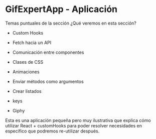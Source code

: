 # GifExpertApp - Aplicación


Temas puntuales de la sección
¿Qué veremos en esta sección?

- Custom Hooks

- Fetch hacia un API

- Comunicación entre componentes

- Clases de CSS

- Animaciones

- Enviar métodos como argumentos

- Crear listados

- keys

- Giphy

Esta es una aplicación pequeña pero muy ilustrativa que explica cómo utilizar React + customHooks para poder resolver necesidades en específico que podremos re-utilizar después.


